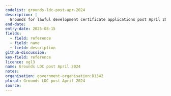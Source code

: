 ```yaml
---
codelist: grounds-ldc-post-apr-2024
description: |
  Grounds for lawful development certificate applications post April 2024.
end-date:
entry-date: 2025-08-15
fields:
  - field: reference
  - field: name
  - field: description
github-discussion:
key-field: reference
licence: ogl3
name: Grounds LDC post April 2024
notes:
organisation: government-organisation:D1342
plural: Grounds LDC post April 2024
source: 
---
```


